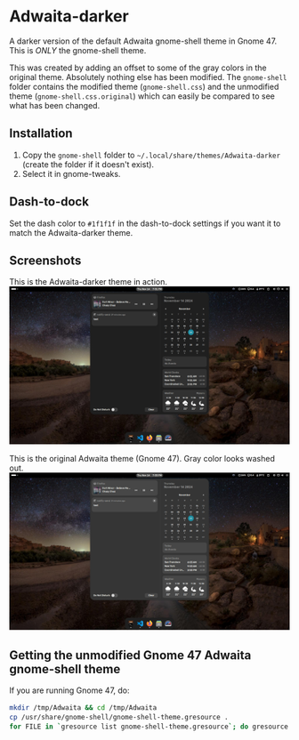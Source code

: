 # Adwaita-darker
A darker version of the default Adwaita gnome-shell theme in Gnome 47. This is *ONLY* the gnome-shell theme.

This was created by adding an offset to some of the gray colors in the original theme. Absolutely nothing else has been modified. The `gnome-shell` folder contains the modified theme (`gnome-shell.css`) and the unmodified theme (`gnome-shell.css.original`) which can easily be compared to see what has been changed.

## Installation
1. Copy the `gnome-shell` folder to `~/.local/share/themes/Adwaita-darker` (create the folder if it doesn't exist).
2. Select it in gnome-tweaks.

## Dash-to-dock
Set the dash color to `#1f1f1f` in the dash-to-dock settings if you want it to match the Adwaita-darker theme.

## Screenshots
This is the Adwaita-darker theme in action.
![Adwaita-darker theme](screenshots/darker.png)

This is the original Adwaita theme (Gnome 47). Gray color looks washed out.
![Original Adwaita theme](screenshots/original.png)

## Getting the unmodified Gnome 47 Adwaita gnome-shell theme
If you are running Gnome 47, do:
```sh
mkdir /tmp/Adwaita && cd /tmp/Adwaita
cp /usr/share/gnome-shell/gnome-shell-theme.gresource .
for FILE in `gresource list gnome-shell-theme.gresource`; do gresource extract gnome-shell-theme.gresource $FILE > $(basename -- "$FILE"); done
```
